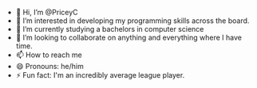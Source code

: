- 👋 Hi, I’m @PriceyC
- 👀 I’m interested in developing my programming skills across the board.
- 🌱 I’m currently studying a bachelors in computer science
- 💞️ I’m looking to collaborate on anything and everything where I have time.
- 📫 How to reach me 
- 😄 Pronouns: he/him
- ⚡ Fun fact: I'm an incredibly average league player.

<!---
PriceyC/PriceyC is a ✨ special ✨ repository because its `README.md` (this file) appears on your GitHub profile.
You can click the Preview link to take a look at your changes.
--->
